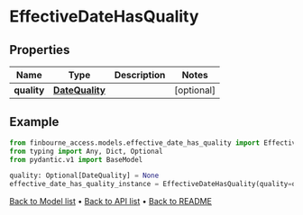 # EffectiveDateHasQuality

## Properties
Name | Type | Description | Notes
------------ | ------------- | ------------- | -------------
**quality** | [**DateQuality**](DateQuality.md) |  | [optional] 
## Example

```python
from finbourne_access.models.effective_date_has_quality import EffectiveDateHasQuality
from typing import Any, Dict, Optional
from pydantic.v1 import BaseModel

quality: Optional[DateQuality] = None
effective_date_has_quality_instance = EffectiveDateHasQuality(quality=quality)

```

[Back to Model list](../README.md#documentation-for-models) &#8226; [Back to API list](../README.md#documentation-for-api-endpoints) &#8226; [Back to README](../README.md)

